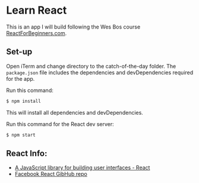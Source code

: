 # Learn React

This is an app I will build following the Wes Bos course [ReactForBeginners.com](https://ReactForBeginners.com).

## Set-up

Open iTerm and change directory to the catch-of-the-day folder. The `package.json` file includes the dependencies and devDependencies required for the app.

Run this command:

```bash
$ npm install
```

This will install all dependencies and devDependencies.

Run this command for the React dev server:

```bash
$ npm start
```

## React Info:

- [A JavaScript library for building user interfaces - React](https://facebook.github.io/react/)
- [Facebook React GibHub repo](https://github.com/facebook/react)
